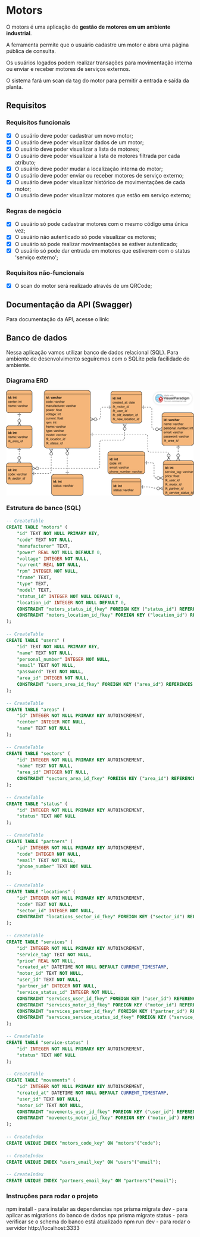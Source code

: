 # Motors

O motors é uma aplicação de **gestão de motores em um ambiente industrial**.

A ferramenta permite que o usuário cadastre um motor e abra uma página pública de consulta.

Os usuários logados podem realizar transações para movimentação interna ou enviar e receber motores de serviços externos.

O sistema fará um scan da tag do motor para permitir a entrada e saída da planta.

## Requisitos

### Requisitos funcionais

- [x] O usuário deve poder cadastrar um novo motor;
- [x] O usuário deve poder visualizar dados de um motor;
- [x] O usuário deve poder visualizar a lista de motores;
- [x] O usuário deve poder visualizar a lista de motores filtrada por cada atributo;
- [x] O usuário deve poder mudar a localização interna do motor;
- [x] O usuário deve poder enviar ou receber motores de serviço externo;
- [x] O usuário deve poder visualizar histórico de movimentações de cada motor;
- [x] O usuário deve poder visualizar motores que estão em serviço externo;

### Regras de negócio

- [x] O usuário só pode cadastrar motores com o mesmo código uma única vez;
- [x] O usuário não autenticado só pode visualizar os motores;
- [x] O usuário só pode realizar movimentações se estiver autenticado;
- [x] O usuário só pode dar entrada em motores que estiverem com o status 'serviço externo';

### Requisitos não-funcionais

- [x] O scan do motor será realizado através de um QRCode;

## Documentação da API (Swagger)

Para documentação da API, acesse o link:

## Banco de dados

Nessa aplicação vamos utilizar banco de dados relacional (SQL). Para ambiente de desenvolvimento seguiremos com o SQLite pela facilidade do ambiente.

### Diagrama ERD

<img src="github\gmc-white.svg" width="600" alt="Diagrama ERD do banco de dados" style="display: block; margin: 0 auto"/>

### Estrutura do banco (SQL)

```sql
-- CreateTable
CREATE TABLE "motors" (
    "id" TEXT NOT NULL PRIMARY KEY,
    "code" TEXT NOT NULL,
    "manufacturer" TEXT,
    "power" REAL NOT NULL DEFAULT 0,
    "voltage" INTEGER NOT NULL,
    "current" REAL NOT NULL,
    "rpm" INTEGER NOT NULL,
    "frame" TEXT,
    "type" TEXT,
    "model" TEXT,
    "status_id" INTEGER NOT NULL DEFAULT 0,
    "location_id" INTEGER NOT NULL DEFAULT 0,
    CONSTRAINT "motors_status_id_fkey" FOREIGN KEY ("status_id") REFERENCES "status" ("id") ON DELETE RESTRICT ON UPDATE CASCADE,
    CONSTRAINT "motors_location_id_fkey" FOREIGN KEY ("location_id") REFERENCES "locations" ("id") ON DELETE RESTRICT ON UPDATE CASCADE
);

-- CreateTable
CREATE TABLE "users" (
    "id" TEXT NOT NULL PRIMARY KEY,
    "name" TEXT NOT NULL,
    "personal_number" INTEGER NOT NULL,
    "email" TEXT NOT NULL,
    "password" TEXT NOT NULL,
    "area_id" INTEGER NOT NULL,
    CONSTRAINT "users_area_id_fkey" FOREIGN KEY ("area_id") REFERENCES "areas" ("id") ON DELETE RESTRICT ON UPDATE CASCADE
);

-- CreateTable
CREATE TABLE "areas" (
    "id" INTEGER NOT NULL PRIMARY KEY AUTOINCREMENT,
    "center" INTEGER NOT NULL,
    "name" TEXT NOT NULL
);

-- CreateTable
CREATE TABLE "sectors" (
    "id" INTEGER NOT NULL PRIMARY KEY AUTOINCREMENT,
    "name" TEXT NOT NULL,
    "area_id" INTEGER NOT NULL,
    CONSTRAINT "sectors_area_id_fkey" FOREIGN KEY ("area_id") REFERENCES "areas" ("id") ON DELETE RESTRICT ON UPDATE CASCADE
);

-- CreateTable
CREATE TABLE "status" (
    "id" INTEGER NOT NULL PRIMARY KEY AUTOINCREMENT,
    "status" TEXT NOT NULL
);

-- CreateTable
CREATE TABLE "partners" (
    "id" INTEGER NOT NULL PRIMARY KEY AUTOINCREMENT,
    "code" INTEGER NOT NULL,
    "email" TEXT NOT NULL,
    "phone_number" TEXT NOT NULL
);

-- CreateTable
CREATE TABLE "locations" (
    "id" INTEGER NOT NULL PRIMARY KEY AUTOINCREMENT,
    "code" TEXT NOT NULL,
    "sector_id" INTEGER NOT NULL,
    CONSTRAINT "locations_sector_id_fkey" FOREIGN KEY ("sector_id") REFERENCES "sectors" ("id") ON DELETE RESTRICT ON UPDATE CASCADE
);

-- CreateTable
CREATE TABLE "services" (
    "id" INTEGER NOT NULL PRIMARY KEY AUTOINCREMENT,
    "service_tag" TEXT NOT NULL,
    "price" REAL NOT NULL,
    "created_at" DATETIME NOT NULL DEFAULT CURRENT_TIMESTAMP,
    "motor_id" TEXT NOT NULL,
    "user_id" TEXT NOT NULL,
    "partner_id" INTEGER NOT NULL,
    "service_status_id" INTEGER NOT NULL,
    CONSTRAINT "services_user_id_fkey" FOREIGN KEY ("user_id") REFERENCES "users" ("id") ON DELETE RESTRICT ON UPDATE CASCADE,
    CONSTRAINT "services_motor_id_fkey" FOREIGN KEY ("motor_id") REFERENCES "motors" ("id") ON DELETE RESTRICT ON UPDATE CASCADE,
    CONSTRAINT "services_partner_id_fkey" FOREIGN KEY ("partner_id") REFERENCES "partners" ("id") ON DELETE RESTRICT ON UPDATE CASCADE,
    CONSTRAINT "services_service_status_id_fkey" FOREIGN KEY ("service_status_id") REFERENCES "service-status" ("id") ON DELETE RESTRICT ON UPDATE CASCADE
);

-- CreateTable
CREATE TABLE "service-status" (
    "id" INTEGER NOT NULL PRIMARY KEY AUTOINCREMENT,
    "status" TEXT NOT NULL
);

-- CreateTable
CREATE TABLE "movements" (
    "id" INTEGER NOT NULL PRIMARY KEY AUTOINCREMENT,
    "created_at" DATETIME NOT NULL DEFAULT CURRENT_TIMESTAMP,
    "user_id" TEXT NOT NULL,
    "motor_id" TEXT NOT NULL,
    CONSTRAINT "movements_user_id_fkey" FOREIGN KEY ("user_id") REFERENCES "users" ("id") ON DELETE RESTRICT ON UPDATE CASCADE,
    CONSTRAINT "movements_motor_id_fkey" FOREIGN KEY ("motor_id") REFERENCES "motors" ("id") ON DELETE RESTRICT ON UPDATE CASCADE
);

-- CreateIndex
CREATE UNIQUE INDEX "motors_code_key" ON "motors"("code");

-- CreateIndex
CREATE UNIQUE INDEX "users_email_key" ON "users"("email");

-- CreateIndex
CREATE UNIQUE INDEX "partners_email_key" ON "partners"("email");

```

### Instruções para rodar o projeto

npm install - para instalar as dependencias
npx prisma migrate dev - para aplicar as migrations do banco de dados
npx prisma migrate status - para verificar se o schema do banco está atualizado
npm run dev - para rodar o servidor http://localhost:3333


